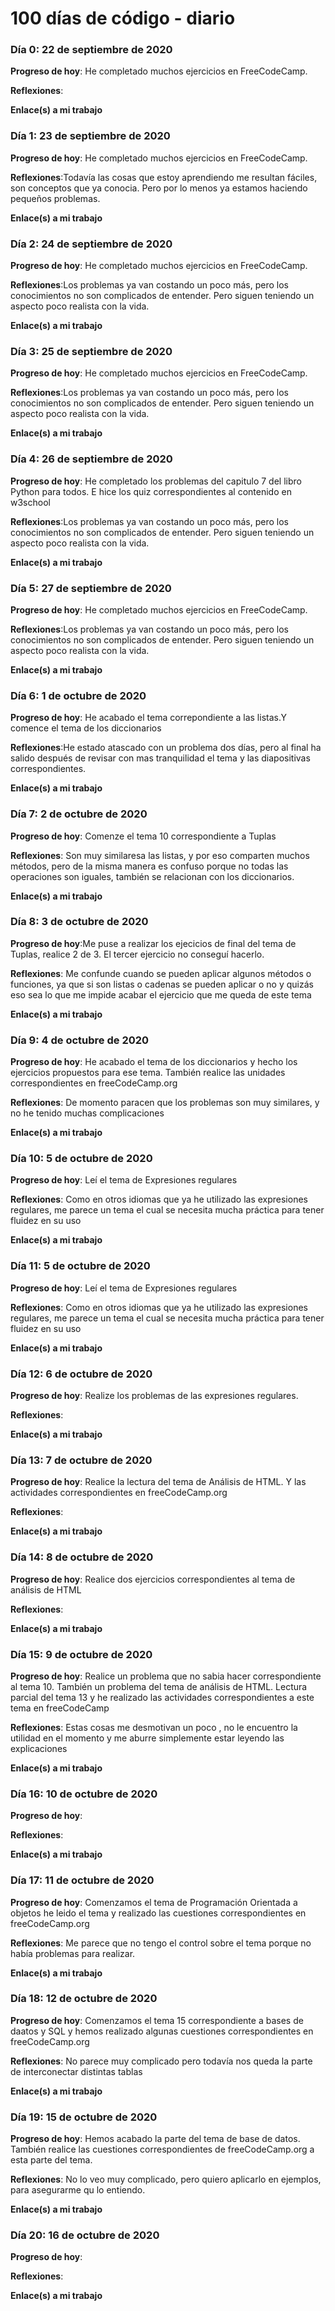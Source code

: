 # 100 días de código - diario
### Día 0: 22 de septiembre de 2020

**Progreso de hoy**: He completado muchos ejercicios en FreeCodeCamp.

**Reflexiones**:

**Enlace(s) a mi trabajo**

### Día 1: 23 de septiembre de 2020

**Progreso de hoy**: He completado muchos ejercicios en FreeCodeCamp.

**Reflexiones**:Todavía las cosas que estoy aprendiendo me resultan fáciles, son conceptos que ya conocia. Pero por lo menos ya estamos haciendo pequeños problemas.

**Enlace(s) a mi trabajo**

### Día 2: 24 de septiembre de 2020

**Progreso de hoy**: He completado muchos ejercicios en FreeCodeCamp.

**Reflexiones**:Los problemas ya van costando un poco más, pero los conocimientos no son complicados de entender. Pero siguen teniendo un aspecto poco realista con la vida.

**Enlace(s) a mi trabajo**

### Día 3: 25 de septiembre de 2020

**Progreso de hoy**: He completado muchos ejercicios en FreeCodeCamp.

**Reflexiones**:Los problemas ya van costando un poco más, pero los conocimientos no son complicados de entender. Pero siguen teniendo un aspecto poco realista con la vida.

**Enlace(s) a mi trabajo**

### Día 4: 26 de septiembre de 2020

**Progreso de hoy**: He completado los problemas del capitulo 7 del libro Python para todos. E hice los quiz correspondientes al contenido en w3school

**Reflexiones**:Los problemas ya van costando un poco más, pero los conocimientos no son complicados de entender. Pero siguen teniendo un aspecto poco realista con la vida.

**Enlace(s) a mi trabajo**

### Día 5: 27 de septiembre de 2020

**Progreso de hoy**: He completado muchos ejercicios en FreeCodeCamp.

**Reflexiones**:Los problemas ya van costando un poco más, pero los conocimientos no son complicados de entender. Pero siguen teniendo un aspecto poco realista con la vida.

**Enlace(s) a mi trabajo**

### Día 6: 1 de octubre de 2020

**Progreso de hoy**: He acabado el tema correpondiente a las listas.Y comence el tema de los diccionarios

**Reflexiones**:He estado atascado con un problema dos días, pero al final ha salido después de revisar con mas tranquilidad el tema y las diapositivas correspondientes.

**Enlace(s) a mi trabajo**

### Día 7: 2 de octubre de 2020

**Progreso de hoy**: Comenze el tema 10 correspondiente a Tuplas

**Reflexiones**: Son muy similaresa las listas, y por eso comparten muchos métodos, pero de la misma manera es confuso porque no todas las operaciones son iguales, también se relacionan con los diccionarios.

**Enlace(s) a mi trabajo**

### Día 8: 3 de octubre de 2020

**Progreso de hoy**:Me puse a realizar los ejecicios de final del tema de Tuplas, realice 2 de 3. El tercer ejercicio no conseguí hacerlo. 

**Reflexiones**: Me confunde cuando se pueden aplicar algunos métodos o funciones, ya que si son listas o cadenas se pueden aplicar o no y quizás eso sea lo que me impide acabar el ejercicio que me queda de este tema

**Enlace(s) a mi trabajo**

### Día 9: 4 de octubre de 2020

**Progreso de hoy**: He acabado el tema de los diccionarios y hecho los ejercicios propuestos para ese tema. También realice las unidades correspondientes en freeCodeCamp.org

**Reflexiones**: De momento paracen que los problemas son muy similares, y no he tenido muchas complicaciones

**Enlace(s) a mi trabajo**

### Día 10: 5 de octubre de 2020

**Progreso de hoy**: Leí el tema de Expresiones regulares

**Reflexiones**: Como en otros idiomas que ya he utilizado las expresiones regulares, me parece un tema el cual se necesita mucha práctica para tener fluidez en su uso

**Enlace(s) a mi trabajo**

### Día 11: 5 de octubre de 2020

**Progreso de hoy**: Leí el tema de Expresiones regulares

**Reflexiones**: Como en otros idiomas que ya he utilizado las expresiones regulares, me parece un tema el cual se necesita mucha práctica para tener fluidez en su uso

**Enlace(s) a mi trabajo**

### Día 12: 6 de octubre de 2020

**Progreso de hoy**: Realize los problemas de las expresiones regulares.

**Reflexiones**: 

**Enlace(s) a mi trabajo**

### Día 13: 7 de octubre de 2020

**Progreso de hoy**: Realice la lectura del tema de Análisis de HTML. Y las actividades correspondientes en freeCodeCamp.org

**Reflexiones**: 

**Enlace(s) a mi trabajo**

### Día 14: 8 de octubre de 2020

**Progreso de hoy**: Realice dos ejercicios correspondientes al tema de análisis de HTML

**Reflexiones**: 

**Enlace(s) a mi trabajo**

### Día 15: 9 de octubre de 2020

**Progreso de hoy**: Realice un problema que no sabia hacer correspondiente al tema 10. También un problema del tema de análisis de HTML. Lectura parcial del tema 13 y he realizado las actividades correspondientes a este tema en freeCodeCamp

**Reflexiones**: Estas cosas me desmotivan un poco , no le encuentro la utilidad en el momento y me aburre simplemente estar leyendo las explicaciones

**Enlace(s) a mi trabajo**

### Día 16: 10 de octubre de 2020

**Progreso de hoy**: 

**Reflexiones**: 

**Enlace(s) a mi trabajo**

### Día 17: 11 de octubre de 2020

**Progreso de hoy**: Comenzamos el tema de Programación Orientada a objetos he leido el tema y realizado las cuestiones correspondientes en freeCodeCamp.org

**Reflexiones**: Me parece que no tengo el control sobre el tema porque no había problemas para realizar.

**Enlace(s) a mi trabajo**

### Día 18: 12 de octubre de 2020

**Progreso de hoy**: Comenzamos el tema 15 correspondiente a bases de daatos y SQL y hemos realizado algunas cuestiones correspondientes en freeCodeCamp.org

**Reflexiones**: No parece muy complicado pero todavía nos queda la parte de interconectar distintas tablas

**Enlace(s) a mi trabajo**

### Día 19: 15 de octubre de 2020

**Progreso de hoy**: Hemos acabado la parte del tema de base de datos. También realice las cuestiones correspondientes de freeCodeCamp.org a esta parte del tema.

**Reflexiones**: No lo veo muy complicado, pero quiero aplicarlo en ejemplos, para asegurarme qu lo entiendo.

**Enlace(s) a mi trabajo**

### Día 20: 16 de octubre de 2020

**Progreso de hoy**: 

**Reflexiones**: 

**Enlace(s) a mi trabajo**

<!--
(elimine o comente)

**Progreso de hoy**: Arreglé CSS y trabajé en funciones de canvas por el app.

**Reflexiones:** Trabajando con el CSS fue una prueba pero, en general, siento que estoy progresando y mejorando lentamente. Canvas, todavía es nuevo para mi pero logré descubrir algunas funcionalidades básicas.  
**Enlace a mi trabajo:** [Calculadora App](http://www.example.com)  Aquí pondría el enlace a mi repositorio donde esta lo que hice ese día , ya pueda ser enlace al project de freeCodeCamp o el enlace a los problemas resuletos de Euler
-->
<!--
### día 1: 27 de junio, 2016

**Progreso de hoy**: He completado muchos ejercicios en FreeCodeCamp.

**Reflexiones** Recientemente comencé a programar y es una gran sensación cuando finalmente resuelvo un desafío de algoritmo después de muchos intentos y horas.  
**Enlace(s) a mi trabajo**

1.  [Descubra la palabra más larga en una cadena de caracteres](https://www.freecodecamp.com/challenges/find-the-longest-word-in-a-string)
2.  [Poner título en mayúsculas en una oración](https://www.freecodecamp.com/challenges/title-case-a-sentence)
-->

